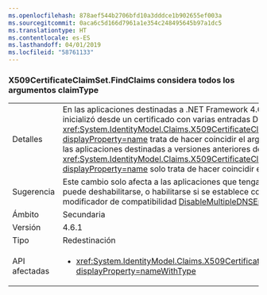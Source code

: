 ```yaml
---
ms.openlocfilehash: 878aef544b2706bfd10a3dddce1b902655ef003a
ms.sourcegitcommit: 0aca6c5d166d7961a1e354c248495645b97a1dc5
ms.translationtype: HT
ms.contentlocale: es-ES
ms.lasthandoff: 04/01/2019
ms.locfileid: "58761133"
---
```

### <a name="x509certificateclaimsetfindclaims-considers-all-claimtypes"></a>X509CertificateClaimSet.FindClaims considera todos los argumentos claimType

|   |   |
|---|---|
|Detalles|En las aplicaciones destinadas a .NET Framework 4.6.1, si un conjunto de notificaciones X509 se inicializó desde un certificado con varias entradas DNS en su campo SAN, el método <xref:System.IdentityModel.Claims.X509CertificateClaimSet.FindClaims(System.String,System.String)?displayProperty=name> trata de hacer coincidir el argumento claimType con todas las entradas DNS. En las aplicaciones destinadas a versiones anteriores de .NET Framework, el método <xref:System.IdentityModel.Claims.X509CertificateClaimSet.FindClaims(System.String,System.String)?displayProperty=name> solo trata de hacer coincidir el argumento claimType con la última entrada DNS.|
|Sugerencia|Este cambio solo afecta a las aplicaciones que tengan como destino .NET Framework 4.6.1. Este cambio puede deshabilitarse, o habilitarse si se establece como destino una versión anterior a la 4.6.1, con el modificador de compatibilidad [DisableMultipleDNSEntries](~/docs/framework/migration-guide/mitigation-x509certificateclaimset-findclaims-method.md#mitigation).|
|Ámbito|Secundaria|
|Versión|4.6.1|
|Tipo|Redestinación|
|API afectadas|<ul><li><xref:System.IdentityModel.Claims.X509CertificateClaimSet.FindClaims(System.String,System.String)?displayProperty=nameWithType></li></ul>|

